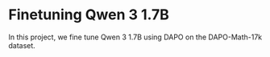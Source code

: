 # Finetuning Qwen 3 1.7B 
In this project, we fine tune Qwen 3 1.7B using DAPO on the DAPO-Math-17k dataset. 
